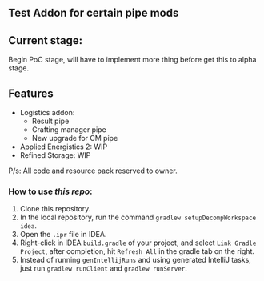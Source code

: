 ## Test Addon for certain pipe mods  
## Current stage: 
Begin PoC stage, will have to implement more thing before get this to alpha stage.
## Features
- Logistics addon:
  + Result pipe
  + Crafting manager pipe
  + New upgrade for CM pipe  
- Applied Energistics 2:  WIP  
- Refined Storage:  WIP  
  
P/s: All code and resource pack reserved to owner.
  
  
  
### How to use *this repo*:  
1. Clone this repository.
2. In the local repository, run the command `gradlew setupDecompWorkspace idea`.
3. Open the `.ipr` file in IDEA.
4. Right-click in IDEA `build.gradle` of your project, and select `Link Gradle Project`, after completion, hit `Refresh All` in the gradle tab on the right.
5. Instead of running `genIntellijRuns` and using generated IntelliJ tasks, just run `gradlew runClient` and `gradlew runServer`.
